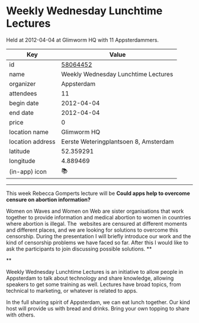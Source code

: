 # Weekly Wednesday Lunchtime Lectures
Held at 2012-04-04 at Glimworm HQ with 11 Appsterdammers.
        
|Key|Value
|---|---|
|id|[58064452](https://www.meetup.com/appsterdam/events/58064452/)|
|name|Weekly Wednesday Lunchtime Lectures|
|organizer|Appsterdam|
|attendees|11|
|begin date|2012-04-04|
|end date|2012-04-04|
|price|0|
|location name|Glimworm HQ|
|location address|Eerste Weteringplantsoen 8, Amsterdam|
|latitude|52.359291|
|longitude|4.889469|
|(in-app) icon|📚|

---

This week Rebecca Gomperts lecture will be **Could apps help to overcome censure on abortion information?**

Women on Waves and Women on Web are sister organisations that work together to provide information and medical abortion to women in countries where abortion is illegal. The  websites are censured at different moments and different places, and we are looking for solutions to overcome this censorship. During the presentation I will briefly introduce our work and the kind of censorship problems we have faced so far. After this I would like to ask the participants to join discussing possible solutions. **

**

Weekly Wednesday Lunchtime Lectures is an initiative to allow people in Appsterdam to talk about technology and share knowledge, allowing speakers to get some training as well. Lectures have broad topics, from technical to marketing, or whatever is related to apps.

In the full sharing spirit of Appsterdam, we can eat lunch together. Our kind host will provide us with bread and drinks. Bring your own topping to share with others.


